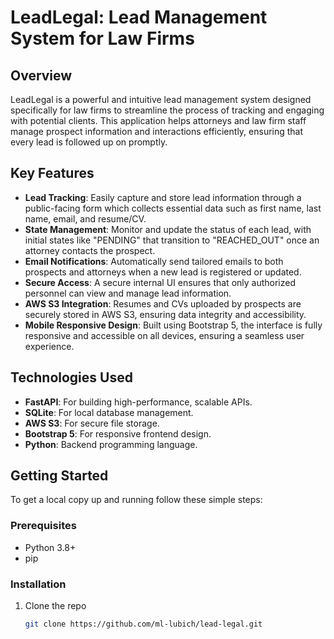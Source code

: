 # LeadLegal: Lead Management System for Law Firms

## Overview
LeadLegal is a powerful and intuitive lead management system designed specifically for law firms to streamline the process of tracking and engaging with potential clients. This application helps attorneys and law firm staff manage prospect information and interactions efficiently, ensuring that every lead is followed up on promptly.

## Key Features
- **Lead Tracking**: Easily capture and store lead information through a public-facing form which collects essential data such as first name, last name, email, and resume/CV.
- **State Management**: Monitor and update the status of each lead, with initial states like "PENDING" that transition to "REACHED_OUT" once an attorney contacts the prospect.
- **Email Notifications**: Automatically send tailored emails to both prospects and attorneys when a new lead is registered or updated.
- **Secure Access**: A secure internal UI ensures that only authorized personnel can view and manage lead information.
- **AWS S3 Integration**: Resumes and CVs uploaded by prospects are securely stored in AWS S3, ensuring data integrity and accessibility.
- **Mobile Responsive Design**: Built using Bootstrap 5, the interface is fully responsive and accessible on all devices, ensuring a seamless user experience.

## Technologies Used
- **FastAPI**: For building high-performance, scalable APIs.
- **SQLite**: For local database management.
- **AWS S3**: For secure file storage.
- **Bootstrap 5**: For responsive frontend design.
- **Python**: Backend programming language.

## Getting Started
To get a local copy up and running follow these simple steps:

### Prerequisites
- Python 3.8+
- pip

### Installation
1. Clone the repo
   ```sh
   git clone https://github.com/ml-lubich/lead-legal.git
